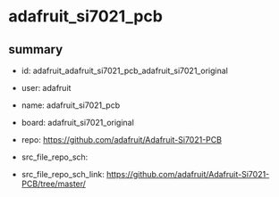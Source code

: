 # adafruit_si7021_pcb
 
## summary 
* id: adafruit_adafruit_si7021_pcb_adafruit_si7021_original
* user: adafruit
* name: adafruit_si7021_pcb
* board: adafruit_si7021_original
* repo: https://github.com/adafruit/Adafruit-Si7021-PCB



* src_file_repo_sch: 
* src_file_repo_sch_link: https://github.com/adafruit/Adafruit-Si7021-PCB/tree/master/




